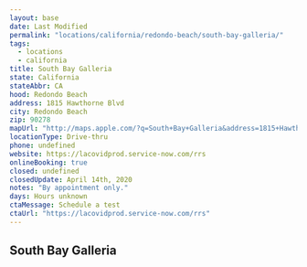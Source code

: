 ```yaml
---
layout: base
date: Last Modified
permalink: "locations/california/redondo-beach/south-bay-galleria/"
tags:
  - locations
  - california
title: South Bay Galleria
state: California
stateAbbr: CA
hood: Redondo Beach
address: 1815 Hawthorne Blvd
city: Redondo Beach
zip: 90278
mapUrl: "http://maps.apple.com/?q=South+Bay+Galleria&address=1815+Hawthorne+Blvd,Redondo+Beach,California,90278"
locationType: Drive-thru
phone: undefined
website: https://lacovidprod.service-now.com/rrs
onlineBooking: true
closed: undefined
closedUpdate: April 14th, 2020
notes: "By appointment only."
days: Hours unknown
ctaMessage: Schedule a test
ctaUrl: "https://lacovidprod.service-now.com/rrs"
---
```

## South Bay Galleria